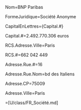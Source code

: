 Nom=BNP Paribas

FormeJuridique=Société Anonyme

CapitalEnLettres={Capital.#}

Capital.#=2.492.770.306 euros
 
RCS.Adresse.Ville=Paris

RCS.#=662 042 449

Adresse.Rue.#=16

Adresse.Rue.Nom=bd des Italiens

Adresse.CP=75009

Adresse.Ville=Paris

=[U/class/FR_Société.md]